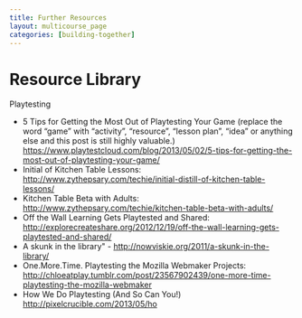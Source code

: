 ```yaml
---
title: Further Resources
layout: multicourse_page
categories: [building-together]
---
```


# Resource Library 
Playtesting 

* 5 Tips for Getting the Most Out of Playtesting Your Game (replace the word “game” with “activity”, “resource”, “lesson plan”, “idea” or anything else and this post is still highly valuable.) https://www.playtestcloud.com/blog/2013/05/02/5-tips-for-getting-the-most-out-of-playtesting-your-game/
* Initial of Kitchen Table Lessons: http://www.zythepsary.com/techie/initial-distill-of-kitchen-table-lessons/
* Kitchen Table Beta with Adults: http://www.zythepsary.com/techie/kitchen-table-beta-with-adults/
* Off the Wall Learning Gets Playtested and Shared: http://explorecreateshare.org/2012/12/19/off-the-wall-learning-gets-playtested-and-shared/
* A skunk in the library" - http://nowviskie.org/2011/a-skunk-in-the-library/
* One.More.Time. Playtesting the Mozilla Webmaker Projects: http://chloeatplay.tumblr.com/post/23567902439/one-more-time-playtesting-the-mozilla-webmaker
* How We Do Playtesting (And So Can You!) http://pixelcrucible.com/2013/05/ho
